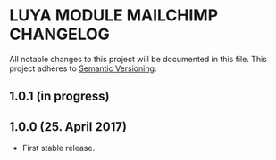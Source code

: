 LUYA MODULE MAILCHIMP CHANGELOG
===

All notable changes to this project will be documented in this file. This project adheres to [Semantic Versioning](http://semver.org/).

1.0.1 (in progress)
-------------------

1.0.0 (25. April 2017)
----------------------

+ First stable release.
